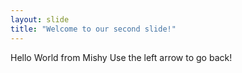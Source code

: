 ```yaml
---
layout: slide
title: "Welcome to our second slide!"
---
```

Hello World from Mishy
Use the left arrow to go back!
